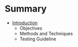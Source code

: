 # Summary

* [Introduction](README.md)
   * Objectives
   * Methods and Techniques
   * Testing Guideline

